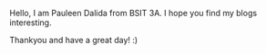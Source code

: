 Hello, I am Pauleen Dalida from BSIT 3A. I hope you find my blogs interesting. 

Thankyou and have a great day! :)
